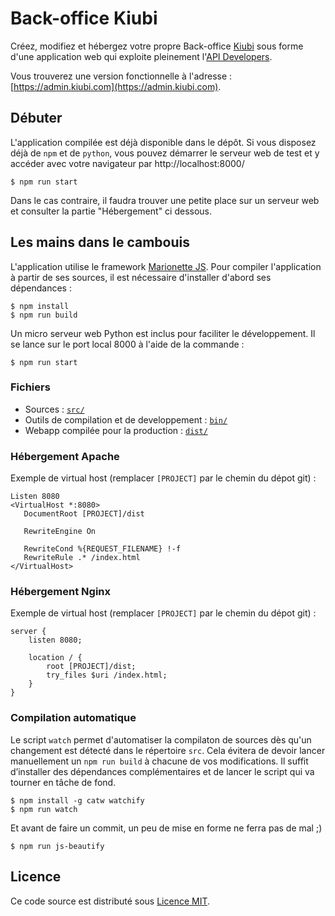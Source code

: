 # Back-office Kiubi


Créez, modifiez et hébergez votre propre Back-office [Kiubi](https://www.kiubi.com) sous forme d'une application web
qui exploite pleinement l'[API Developers](https://aide.kiubi.com/api-dev-generalites.html).

Vous trouverez une version fonctionnelle à l'adresse : [https://admin.kiubi.com](https://admin.kiubi.com).


## Débuter

L'application compilée est déjà disponible dans le dépôt. Si vous disposez déjà de `npm` et de `python`, vous pouvez
démarrer le serveur web de test et y accéder avec votre navigateur par http://localhost:8000/

	$ npm run start
	
Dans le cas contraire, il faudra trouver une petite place sur un serveur web et consulter la partie "Hébergement" ci
dessous.


## Les mains dans le cambouis

L'application utilise le framework [Marionette JS](https://marionettejs.com/). Pour compiler l'application à partir de
ses sources, il est nécessaire d'installer d'abord ses dépendances :

	$ npm install
	$ npm run build

Un micro serveur web Python est inclus pour faciliter le développement. Il se lance sur le port local 8000 à l'aide de
la commande :

	$ npm run start


### Fichiers

- Sources : [`src/`](src/)
- Outils de compilation et de developpement : [`bin/`](bin/)
- Webapp compilée pour la production : [`dist/`](dist/)


### Hébergement Apache

Exemple de virtual host (remplacer `[PROJECT]` par le chemin du dépot git) :

	Listen 8080
	<VirtualHost *:8080>
	   DocumentRoot [PROJECT]/dist

	   RewriteEngine On

	   RewriteCond %{REQUEST_FILENAME} !-f
	   RewriteRule .* /index.html
	</VirtualHost>


### Hébergement Nginx

Exemple de virtual host (remplacer `[PROJECT]` par le chemin du dépot git) :

	server {
	    listen 8080;

	    location / {
	        root [PROJECT]/dist;
	        try_files $uri /index.html;
	    }
	}


### Compilation automatique

Le script `watch` permet d'automatiser la compilaton de sources dès qu'un changement est détecté dans le répertoire
`src`. Cela évitera de devoir lancer manuellement un `npm run build` à chacune de vos modifications. Il suffit
d’installer des dépendances complémentaires et de lancer le script qui va tourner en tâche de fond.

	$ npm install -g catw watchify
	$ npm run watch

Et avant de faire un commit, un peu de mise en forme ne ferra pas de mal ;)

	$ npm run js-beautify


## Licence

Ce code source est distributé sous [Licence MIT](http://www.opensource.org/licenses/MIT).